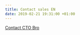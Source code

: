 ```yaml
---
title: Contact sales EN
date: 2019-02-21 19:31:00 +01:00
---
```


<div class="btn-cta"><a href="contact-en">Contact CTO Bro</a></div>